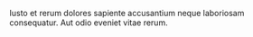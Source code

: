 Iusto et rerum dolores sapiente accusantium neque laboriosam consequatur. Aut odio eveniet vitae rerum.